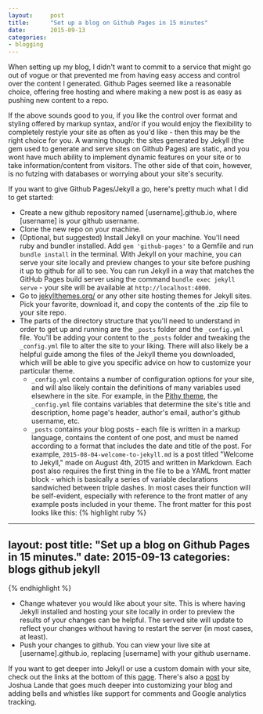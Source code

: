 ```yaml
---
layout:     post
title:      "Set up a blog on Github Pages in 15 minutes"
date:       2015-09-13
categories:
- blogging
---
```

When setting up my blog, I didn't want to commit to a service that might go out of vogue or that prevented me from having easy access and control over the content I generated. Github Pages seemed like a reasonable choice, offering free hosting and where making a new post is as easy as pushing new content to a repo.

If the above sounds good to you, if you like the control over format and styling offered by markup syntax, and/or if you would enjoy the flexibility to completely restyle your site as often as you'd like - then this may be the right choice for you. A warning though: the sites generated by Jekyll (the gem used to generate and serve sites on Github Pages) are static, and you wont have much ability to implement dynamic features on your site or to take information/content from visitors. The other side of that coin, however, is no futzing with databases or worrying about your site's security.

If you want to give Github Pages/Jekyll a go, here's pretty much what I did to get started:

* Create a new github repository named [username].github.io, where [username] is your github username.
* Clone the new repo on your machine.
* (Optional, but suggested) Install Jekyll on your machine. You'll need ruby and bundler installed. Add `gem 'github-pages'` to a Gemfile and run `bundle install` in the terminal. With Jekyll on your machine, you can serve your site locally and preview changes to your site before pushing it up to github for all to see. You can run Jekyll in a way that matches the GitHub Pages build server using the command `bundle exec jekyll serve` - your site will be available at `http://localhost:4000`.
* Go to [jekyllthemes.org/](http://jekyllthemes.org/) or any other site hosting themes for Jekyll sites. Pick your favorite, download it, and copy the contents of the .zip file to your site repo.
* The parts of the directory structure that you'll need to understand in order to get up and running are the `_posts` folder and the `_config.yml` file. You'll be adding your content to the `_posts` folder and tweaking the `_config.yml` file to alter the site to your liking. There will also likely be a helpful guide among the files of the Jekyll theme you downloaded, which will be able to give you specific advice on how to customize your particular theme.
  * `_config.yml` contains a number of configuration options for your site, and will also likely contain the definitions of many variables used elsewhere in the site. For example, in the [Pithy theme](http://jekyllthemes.org/themes/pithy/), the `_config.yml` file contains variables that determine the site's title and description, home page's header, author's email, author's github username, etc.
  * `_posts` contains your blog posts - each file is written in a markup language, contains the content of one post, and must be named according to a format that includes the date and title of the post. For example, `2015-08-04-welcome-to-jekyll.md` is a post titled "Welcome to Jekyll," made on August 4th, 2015 and written in Markdown. Each post also requires the first thing in the file to be a YAML front matter block - which is basically a series of variable declarations sandwiched between triple dashes. In most cases their function will be self-evident, especially with reference to the front matter of any example posts included in your theme. The front matter for this post looks like this:
{% highlight ruby %}
---
layout:     post
title:      "Set up a blog on Github Pages in 15 minutes."
date:       2015-09-13
categories: blogs github jekyll
---
{% endhighlight %}

* Change whatever you would like about your site. This is where having Jekyll installed and hosting your site locally in order to preview the results of your changes can be helpful. The served site will update to reflect your changes without having to restart the server (in most cases, at least).
* Push your changes to github. You can view your live site at [username].github.io, replacing [username] with your github username.

If you want to get deeper into Jekyll or use a custom domain with your site, check out the links at the bottom of this [page](https://pages.github.com/). There's also a [post](http://joshualande.com/jekyll-github-pages-poole/) by Joshua Lande that goes much deeper into customizing your blog and adding bells and whistles like support for comments and Google analytics tracking.

